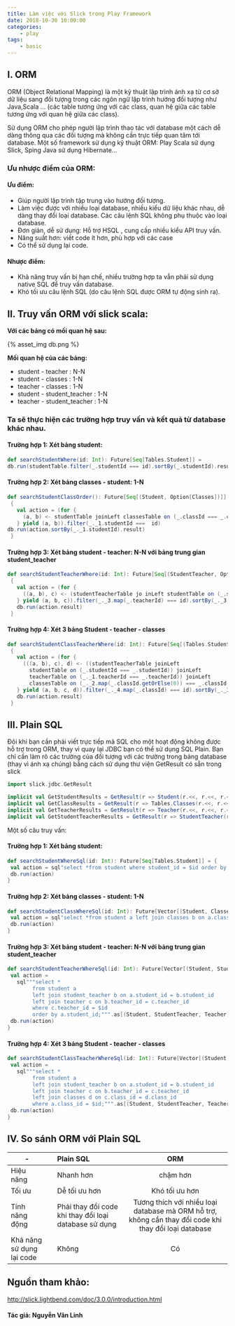 ```yaml
---
title: Làm việc với Slick trong Play Framework
date: 2018-10-30 10:00:00
categories: 
    - play
tags: 
    - basic
---
```


## I. ORM
ORM (Object Relational Mapping) là một kỹ thuật lập trình ánh xạ từ cơ sở dữ liệu sang đối tượng trong các ngôn ngữ lập trình hướng đối tượng như Java,Scala ... (các table tương ứng với các class, quan hệ giữa các table tương ứng với quan hệ giữa các class).

Sử dụng ORM cho phép người lập trình thao tác với database một cách dễ dàng thông qua các đối tượng mà không cần trực tiếp quan tâm tới database.
Một số framework sử dụng kỹ thuật ORM: Play Scala sử dụng Slick, Sping Java sử dụng Hibernate…

<!-- more -->


### Ưu nhược điểm của ORM:
#### Ưu điểm:
+ Giúp người lập trình tập trung vào hướng đối tượng.
+ Làm việc được với nhiều loại database, nhiều kiểu dữ liệu khác nhau, dễ dàng thay đổi loại database. Các câu lệnh SQL không phụ thuộc vào loại database.
+ Đơn giản, dễ sử dụng: Hỗ trợ HSQL , cung cấp nhiều kiểu API truy vấn.
+ Năng suất hơn: viết code ít hơn, phù hợp với các case
+ Có thể sử dụng lại code.

#### Nhược điểm:
+ Khả năng truy vấn bị hạn chế, nhiều trường hợp ta vẫn phải sử dụng native SQL để truy vấn database.
+ Khó tối ưu câu lệnh SQL (do câu lệnh SQL được ORM tự động sinh ra).

## II. Truy vấn ORM với slick scala:
__Với các bảng có mối quan hệ sau:__

{% asset_img db.png %}

__Mối quan hệ của các bảng:__
+ student - teacher : N-N
+ student - classes : 1-N
+ teacher - classes : 1-N
+ student - student_teacher : 1-N
+ teacher - student_teacher : 1-N

### Ta sẽ thực hiện các trường hợp truy vấn và kết quả từ database khác nhau.
#### Trường hợp 1: Xét bảng student:
```scala
def searchStudentWhere(id: Int): Future[Seq[Tables.Student]] = 
db.run(studentTable.filter(_.studentId === id).sortBy(_.studentId).result)
```
#### Trường hợp 2: Xét bảng classes - student: 1-N
```scala
def searchStudentClassOrder(): Future[Seq[(Student, Option[Classes])]] =
 {
   val action = (for {
     (a, b) <- studentTable joinLeft classesTable on (_.classId === _.classId)
   } yield (a, b)).filter(_._1.studentId ===  id)
db.run(action.sortBy(_._1.studentId).result)
 }
```
#### Trường hợp 3: Xét bảng student - teacher: N-N với bảng trung gian student_teacher
```scala
def searchStudentTeacherWhere(id: Int): Future[Seq[(StudentTeacher, Option[Student], Option[Teacher])]] =
 {
   val action = (for {
     ((a, b), c) <- (studentTeacherTable jo	inLeft studentTable on (_.studentId === _.studentId)) joinLeft teacherTable on (_._1.teacherId === _.teacherId)
   } yield (a, b, c)).filter(_._3.map(_.teacherId) === id).sortBy(_._3.map(_.teacherId))
   db.run(action.result)
 }
```
#### Trường hợp 4: Xét 3 bảng Student - teacher - classes
```scala
def searchStudentClassTeacherWhere(id: Int): Future[Seq[(Tables.StudentTeacher, Option[Student], Option[Teacher], Option[Classes])]] =
 {
   val action = (for {
     (((a, b), c), d) <- ((studentTeacherTable joinLeft
       studentTable on (_.studentId === _.studentId)) joinLeft
       teacherTable on (_._1.teacherId === _.teacherId)) joinLeft
       classesTable on (_._2.map(_.classId.getOrElse(0)) === _.classId)
   } yield (a, b, c, d)).filter(_._4.map(_.classId) === id).sortBy(_._3.map(_.teacherId))
   db.run(action.result)
 }
```

## III. Plain SQL
Đôi khi bạn cần phải viết trực tiếp mã SQL cho một hoạt động không được hỗ trợ trong ORM, thay vì quay lại JDBC bạn có thể sử dụng SQL Plain. Bạn chỉ cần làm rõ các trường của đối tượng với các trường trong bảng database (thay vì ánh xạ chúng) bằng cách sử dụng thư viện GetResult có sẵn trong slick
```scala
import slick.jdbc.GetResult

implicit val GetStudentResults = GetResult(r => Student(r.<<, r.<<, r.<<, r.<<))
implicit val GetClassResults = GetResult(r => Tables.Classes(r.<<, r.<<, r.<<))
implicit val GetTeacherResults = GetResult(r => Teacher(r.<<, r.<<, r.<<, r.<<))
implicit val GetStudentTeacherResults = GetResult(r => StudentTeacher(r.<<, r.<<, r.<<, r.<<))
```
Một số câu truy vấn:
#### Trường hợp 1: Xét bảng student:
```scala
def searchStudentWhereSql(id: Int): Future[Seq[Tables.Student]] = {
 val action = sql"select *from student where student_id = $id order by student_id".as[Student]
 db.run(action)
}
```
#### Trường hợp 2: Xét bảng classes - student: 1-N
```scala
def searchStudentClassWhereSql(id: Int): Future[Vector[(Student, Classes)]] = {
 val action = sql"select *from student a left join classes b on a.class_id = b.class_id where a.student_id = $id order by a.class_id".as[(Student, Classes)]
 db.run(action)
}
```
#### Trường hợp 3: Xét bảng student - teacher: N-N với bảng trung gian student_teacher
```scala
def searchStudentTeacherWhereSql(id: Int): Future[Vector[(Student, StudentTeacher, Teacher)]] = {
 val action =
   sql"""select *
        from student a
        left join student_teacher b on a.student_id = b.student_id
        left join teacher c on b.teacher_id = c.teacher_id
        where c.teacher_id = $id
        order by a.student_id;""".as[(Student, StudentTeacher, Teacher)]
 db.run(action)
}
```
#### Trường hợp 4: Xét 3 bảng Student - teacher - classes
```scala
def searchStudentClassTeacherWhereSql(id: Int): Future[Vector[(Student, StsudentTeacher, Teacher, Classes)]] = {
 val action =
   sql"""select *
        from student a
        left join student_teacher b on a.student_id = b.student_id
        left join teacher c on b.teacher_id = c.teacher_id
        left join classes d on c.class_id = d.class_id
        where a.class_id = $id;""".as[(Student, StudentTeacher, Teacher, Classes)]
 db.run(action)
}
```

## IV. So sánh ORM với Plain SQL
|  -  |     |        Plain SQL        |    ORM     | 
| --- | --- | :------------------- | :-----------: |
|Hiệu năng |     | Nhanh hơn | chậm hơn |
| Tối ưu  |     | Dễ tối ưu hơn        |Khó tối ưu hơn |
|Tính năng động|     | Phải thay đổi code khi thay đổi loại database sử dụng| Tương thích với nhiều loại database mà ORM hỗ trợ, không cần thay đổi code khi thay đổi loại database|
|Khả năng sử dụng lại code|     | Không|Có|

## Nguồn tham khảo:
http://slick.lightbend.com/doc/3.0.0/introduction.html

#### Tác giả: Nguyễn Văn Linh